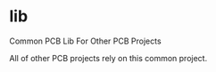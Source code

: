 # lib
Common PCB Lib For Other PCB Projects

All of other PCB projects rely on this common project.
